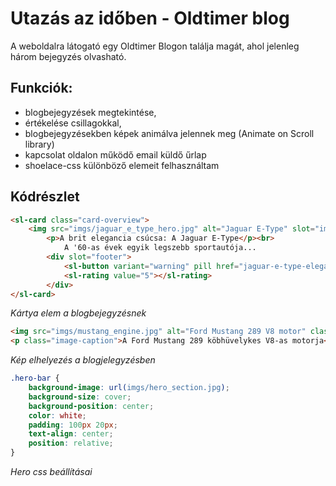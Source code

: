 # Utazás az időben - Oldtimer blog
A weboldalra látogató egy Oldtimer Blogon találja magát, ahol jelenleg három bejegyzés olvasható.

## Funkciók: 
- blogbejegyzések megtekintése, 
- értékelése csillagokkal,
- blogbejegyzésekben képek animálva jelennek meg (Animate on Scroll library)
- kapcsolat oldalon működő email küldő űrlap
- shoelace-css különböző elemeit felhasználtam

## Kódrészlet
```html
<sl-card class="card-overview">
    <img src="imgs/jaguar_e_type_hero.jpg" alt="Jaguar E-Type" slot="image">
        <p>A brit elegancia csúcsa: A Jaguar E-Type</p><br>
            A '60-as évek egyik legszebb sportautója...
        <div slot="footer">
            <sl-button variant="warning" pill href="jaguar-e-type-elegancia.html">Olvasd el</sl-button>
            <sl-rating value="5"></sl-rating>
        </div>
</sl-card>
```

*Kártya elem a blogbejegyzésnek*

```html
<img src="imgs/mustang_engine.jpg" alt="Ford Mustang 289 V8 motor" class="article-image" data-aos="fade-left">
<p class="image-caption">A Ford Mustang 289 köbhüvelykes V8-as motorja</p>
```

*Kép elhelyezés a blogjelegyzésben*

```css
.hero-bar {
    background-image: url(imgs/hero_section.jpg);
    background-size: cover;
    background-position: center;
    color: white;
    padding: 100px 20px;
    text-align: center;
    position: relative;
}
```

*Hero css beállításai*

